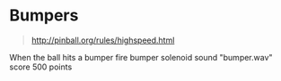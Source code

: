 # Bumpers

> http://pinball.org/rules/highspeed.html

When the ball hits a bumper
  fire bumper solenoid
  sound "bumper.wav"
  score 500 points
 
